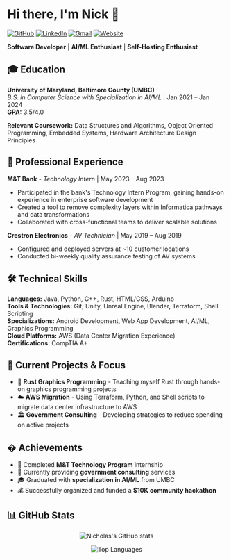 # Hi there, I'm Nick 👋

<div align="left">

[![GitHub](https://img.shields.io/badge/-GitHub-181717?style=flat-square&logo=GitHub&logoColor=white)](https://github.com/NC1107)
[![LinkedIn](https://img.shields.io/badge/-LinkedIn-0077B5?style=flat-square&logo=LinkedIn&logoColor=white)](https://www.linkedin.com/in/nicholas-conn-41b1b120a/)
[![Gmail](https://img.shields.io/badge/-Gmail-D14836?style=flat-square&logo=Gmail&logoColor=white)](mailto:nickpconn@gmail.com)
[![Website](https://img.shields.io/badge/-Website-FF7139?style=flat-square&logo=Firefox-Browser&logoColor=white)](https://nc1107.github.io/)

</div>

**Software Developer** | **AI/ML Enthusiast** | **Self-Hosting Enthusiast** 


## 🎓 Education

**University of Maryland, Baltimore County (UMBC)**  
*B.S. in Computer Science with Specialization in AI/ML* | Jan 2021 – Jan 2024  
**GPA:** 3.5/4.0

**Relevant Coursework:** Data Structures and Algorithms, Object Oriented Programming, Embedded Systems, Hardware Architecture Design Principles


## 💼 Professional Experience

**M&T Bank** - *Technology Intern* | May 2023 – Aug 2023  
- Participated in the bank's Technology Intern Program, gaining hands-on experience in enterprise software development
- Created a tool to remove complexity layers within Informatica pathways and data transformations
- Collaborated with cross-functional teams to deliver scalable solutions

**Crestron Electronics** - *AV Technician* | May 2019 – Aug 2019  
- Configured and deployed servers at ~10 customer locations
- Conducted bi-weekly quality assurance testing of AV systems


## 🛠️ Technical Skills

**Languages:** Java, Python, C++, Rust, HTML/CSS, Arduino  
**Tools & Technologies:** Git, Unity, Unreal Engine, Blender, Terraform, Shell Scripting  
**Specializations:** Android Development, Web App Development, AI/ML, Graphics Programming  
**Cloud Platforms:** AWS (Data Center Migration Experience)  
**Certifications:** CompTIA A+


## 🚀 Current Projects & Focus

- 🦀 **Rust Graphics Programming** - Teaching myself Rust through hands-on graphics programming projects
- ☁️ **AWS Migration** - Using Terraform, Python, and Shell scripts to migrate data center infrastructure to AWS
- 🏛️ **Government Consulting** - Developing strategies to reduce spending on active projects


## � Achievements

- 🎯 Completed **M&T Technology Program** internship
- 💼 Currently providing **government consulting** services
- 🎓 Graduated with **specialization in AI/ML** from UMBC
- 💰 Successfully organized and funded a **$10K community hackathon**


## 📊 GitHub Stats

<div align="center">
  
![Nicholas's GitHub stats](https://github-readme-stats.vercel.app/api?username=NC1107&show_icons=true&theme=dark&hide_border=true)

![Top Languages](https://github-readme-stats.vercel.app/api/top-langs/?username=NC1107&layout=compact&theme=dark&hide_border=true)

</div>
